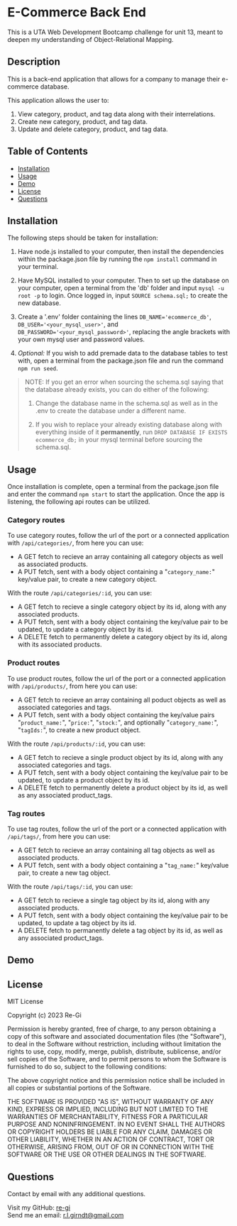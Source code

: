# E-Commerce Back End
This is a UTA Web Development Bootcamp challenge for unit 13, meant to deepen my understanding of Object-Relational Mapping.

## Description
This is a back-end application that allows for a company to manage their e-commerce database.

This application allows the user to:  
1. View category, product, and tag data along with their interrelations.
2. Create new category, product, and tag data.
3. Update and delete category, product, and tag data.

## Table of Contents
- [Installation](#installation)
- [Usage](#usage) 
- [Demo](#demo)
- [License](#license)
- [Questions](#questions)

## Installation
The following steps should be taken for installation:

1. Have node.js installed to your computer, then install the dependencies within the package.json file by running the `npm install` command in your terminal.

2. Have MySQL installed to your computer. Then to set up the database on your computer, open a terminal from the 'db' folder and input `mysql -u root -p` to login. Once logged in, input `SOURCE schema.sql;` to create the new database.

3. Create a '.env' folder containing the lines `DB_NAME='ecommerce_db'`, `DB_USER='<your_mysql_user>'`, and `DB_PASSWORD='<your_mysql_password>'`, replacing the angle brackets with your own mysql user and password values.

4. *Optional:* If you wish to add premade data to the database tables to test with, open a terminal from the package.json file and run the command `npm run seed`.

> NOTE: If you get an error when sourcing the schema.sql saying that the database already exists, you can do either of the following: 
> 1. Change the database name in the schema.sql as well as in the .env to create the database under a different name.
>
> 2. If you wish to replace your already existing database along with everything inside of it **permanently**, run `DROP DATABASE IF EXISTS ecommerce_db;` in your mysql terminal before sourcing the schema.sql.

## Usage
Once installation is complete, open a terminal from the package.json file and enter the command `npm start` to start the application. Once the app is listening, the following api routes can be utilized.

### Category routes
To use category routes, follow the url of the port or a connected application with `/api/categories/`, from here you can use:  
- A GET fetch to recieve an array containing all category objects as well as associated products.
- A PUT fetch, sent with a body object containing a "`category_name:`" key/value pair, to create a new category object.

With the route `/api/categories/:id`, you can use:
- A GET fetch to recieve a single category object by its id, along with any associated products.
- A PUT fetch, sent with a body object containing the key/value pair to be updated, to update a category object by its id.
- A DELETE fetch to permanently delete a category object by its id, along with its associated products.

### Product routes
To use product routes, follow the url of the port or a connected application with `/api/products/`, from here you can use:  
- A GET fetch to recieve an array containing all poduct objects as well as associated categories and tags.
- A PUT fetch, sent with a body object containing the key/value pairs "`product_name:`", "`price:`", "`stock:`", and optionally "`category_name:`", "`tagIds:`", to create a new product object.

With the route `/api/products/:id`, you can use:
- A GET fetch to recieve a single product object by its id, along with any associated categories and tags.
- A PUT fetch, sent with a body object containing the key/value pair to be updated, to update a product object by its id.
- A DELETE fetch to permanently delete a product object by its id, as well as any associated product_tags.

### Tag routes
To use tag routes, follow the url of the port or a connected application with `/api/tags/`, from here you can use:  
- A GET fetch to recieve an array containing all tag objects as well as associated products.
- A PUT fetch, sent with a body object containing a "`tag_name:`" key/value pair, to create a new tag object.

With the route `/api/tags/:id`, you can use:
- A GET fetch to recieve a single tag object by its id, along with any associated products.
- A PUT fetch, sent with a body object containing the key/value pair to be updated, to update a tag object by its id.
- A DELETE fetch to permanently delete a tag object by its id, as well as any associated product_tags.

## Demo


## License 
MIT License

Copyright (c) 2023 Re-Gi

Permission is hereby granted, free of charge, to any person obtaining a copy
of this software and associated documentation files (the "Software"), to deal
in the Software without restriction, including without limitation the rights
to use, copy, modify, merge, publish, distribute, sublicense, and/or sell
copies of the Software, and to permit persons to whom the Software is
furnished to do so, subject to the following conditions:

The above copyright notice and this permission notice shall be included in all
copies or substantial portions of the Software.

THE SOFTWARE IS PROVIDED "AS IS", WITHOUT WARRANTY OF ANY KIND, EXPRESS OR
IMPLIED, INCLUDING BUT NOT LIMITED TO THE WARRANTIES OF MERCHANTABILITY,
FITNESS FOR A PARTICULAR PURPOSE AND NONINFRINGEMENT. IN NO EVENT SHALL THE
AUTHORS OR COPYRIGHT HOLDERS BE LIABLE FOR ANY CLAIM, DAMAGES OR OTHER
LIABILITY, WHETHER IN AN ACTION OF CONTRACT, TORT OR OTHERWISE, ARISING FROM,
OUT OF OR IN CONNECTION WITH THE SOFTWARE OR THE USE OR OTHER DEALINGS IN THE
SOFTWARE.


## Questions
Contact by email with any additional questions.

Visit my GitHub: [re-gi](https://github.com/re-gi)  
Send me an email: r.l.girndt@gmail.com